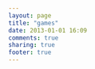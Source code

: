 ```yaml
---
layout: page
title: "games"
date: 2013-01-01 16:09
comments: true
sharing: true
footer: true
---
```

